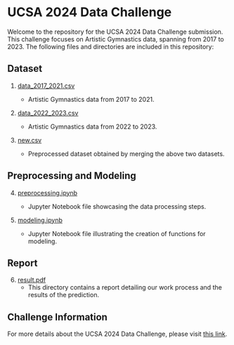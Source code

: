 # UCSA 2024 Data Challenge

Welcome to the repository for the UCSA 2024 Data Challenge submission. This challenge focuses on Artistic Gymnastics data, spanning from 2017 to 2023. The following files and directories are included in this repository:

## Dataset
1. [data_2017_2021.csv](data_2017_2021.csv)
   - Artistic Gymnastics data from 2017 to 2021.

2. [data_2022_2023.csv](data_2022_2023.csv)
   - Artistic Gymnastics data from 2022 to 2023.

3. [new.csv](new.csv)
   - Preprocessed dataset obtained by merging the above two datasets.

## Preprocessing and Modeling
4. [preprocessing.ipynb](preprocessing.ipynb)
   - Jupyter Notebook file showcasing the data processing steps.

5. [modeling.ipynb](modeling.ipynb)
   - Jupyter Notebook file illustrating the creation of functions for modeling.

## Report
6. [result.pdf](result)
   - This directory contains a report detailing our work process and the results of the prediction.

## Challenge Information
For more details about the UCSA 2024 Data Challenge, please visit [this link](https://statds.org/events/ucsas2024/index.html).
